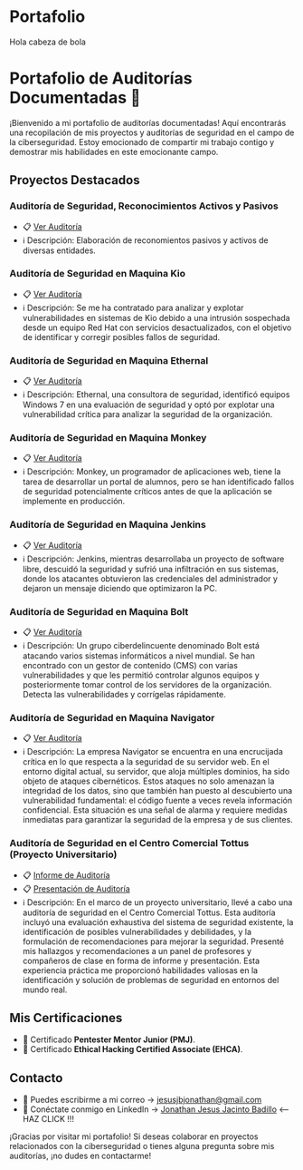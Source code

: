 # Portafolio

Hola cabeza de bola
# Portafolio de Auditorías Documentadas 📂

¡Bienvenido a mi portafolio de auditorías documentadas! Aquí encontrarás una recopilación de mis proyectos y auditorías de seguridad en el campo de la ciberseguridad. Estoy emocionado de compartir mi trabajo contigo y demostrar mis habilidades en este emocionante campo.

## Proyectos Destacados

### Auditoría de Seguridad, Reconocimientos Activos y Pasivos
- 📋 [Ver Auditoría](https://github.com/jonathanjesus03/Briefcase/blob/fe0e7103aaf55993a1401ee91a073f6c07b4ebd8/Reconocimiento%20Activo%20-%20Pasivo.pdf) 
- ℹ️ Descripción: Elaboración de reconomientos pasivos y activos de diversas entidades.

### Auditoría de Seguridad en Maquina Kio
- 📋 [Ver Auditoría](https://github.com/jonathanjesus03/Briefcase/blob/fe0e7103aaf55993a1401ee91a073f6c07b4ebd8/Informe%20HM%20Kio.pdf)
- ℹ️ Descripción: Se me ha contratado para analizar y explotar vulnerabilidades en sistemas de Kio debido a una intrusión sospechada desde un equipo Red Hat con servicios desactualizados, con el objetivo de identificar y corregir posibles fallos de seguridad.

### Auditoría de Seguridad en Maquina Ethernal
- 📋 [Ver Auditoría](https://github.com/jonathanjesus03/Briefcase/blob/fe0e7103aaf55993a1401ee91a073f6c07b4ebd8/Informe%20HM%20-2%20Ethernal.pdf) 
- ℹ️ Descripción: Ethernal, una consultora de seguridad, identificó equipos Windows 7 en una evaluación de seguridad y optó por explotar una vulnerabilidad crítica para analizar la seguridad de la organización.
  
### Auditoría de Seguridad en Maquina Monkey
- 📋 [Ver Auditoría](https://github.com/jonathanjesus03/Briefcase/blob/db5777c3ba5d262f873266ffe6b161ea145c6e89/Informe%20HM%20-3%20Monkey.pdf) 
- ℹ️ Descripción: Monkey, un programador de aplicaciones web, tiene la tarea de desarrollar un portal de alumnos, pero se han identificado fallos de seguridad potencialmente críticos antes de que la aplicación se implemente en producción.

### Auditoría de Seguridad en Maquina Jenkins
- 📋 [Ver Auditoría](https://github.com/jonathanjesus03/Briefcase/blob/fe0e7103aaf55993a1401ee91a073f6c07b4ebd8/Informe%20HM%20-4%20Jenkings.pdf) 
- ℹ️ Descripción: Jenkins, mientras desarrollaba un proyecto de software libre, descuidó la seguridad y sufrió una infiltración en sus sistemas, donde los atacantes obtuvieron las credenciales del administrador y dejaron un mensaje diciendo que optimizaron la PC.

### Auditoría de Seguridad en Maquina Bolt
- 📋 [Ver Auditoría](https://github.com/jonathanjesus03/Briefcase/blob/fe0e7103aaf55993a1401ee91a073f6c07b4ebd8/Informe%20HM%20-5%20Bolt.pdf) 
- ℹ️ Descripción: Un grupo ciberdelincuente denominado Bolt está atacando varios sistemas informáticos a nivel mundial. Se han encontrado con un gestor de contenido (CMS) con varias vulnerabilidades y que les permitió controlar algunos equipos y posteriormente tomar control de los servidores de la organización. Detecta las vulnerabilidades y corrígelas rápidamente.

### Auditoría de Seguridad en Maquina Navigator
- 📋 [Ver Auditoría](https://github.com/jonathanjesus03/Briefcase/blob/9fb00d2d1d2788234ea1c0166b448d1a099b57ab/Informe%20HM%20-6%20Navigator.pdf) 
- ℹ️ Descripción: La empresa Navigator se encuentra en una encrucijada crítica en lo que respecta a la seguridad de su servidor web. En el entorno digital actual, su servidor, que aloja múltiples dominios, ha sido objeto de ataques cibernéticos. Estos ataques no solo amenazan la integridad de los datos, sino que también han puesto al descubierto una vulnerabilidad fundamental: el código fuente a veces revela información confidencial. Esta situación es una señal de alarma y requiere medidas inmediatas para garantizar la seguridad de la empresa y de sus clientes.

### Auditoría de Seguridad en el Centro Comercial Tottus (Proyecto Universitario)
- 📋 [Informe de Auditoría](https://github.com/jonathanjesus03/Briefcase/blob/859e18f8777f70c3024364d483b18a8e436a4a8c/Proyecto%20Final%20Documentaci%C3%B3n%20-%20TIC.pdf)
- 📋 [Presentación de Auditoría](https://github.com/jonathanjesus03/Briefcase/blob/859e18f8777f70c3024364d483b18a8e436a4a8c/Proyecto%20Final%20Presentaci%C3%B3n%20-%20TIC.pdf)
- ℹ️ Descripción: En el marco de un proyecto universitario, llevé a cabo una auditoría de seguridad en el Centro Comercial Tottus. Esta auditoría incluyó una evaluación exhaustiva del sistema de seguridad existente, la identificación de posibles vulnerabilidades y debilidades, y la formulación de recomendaciones para mejorar la seguridad. Presenté mis hallazgos y recomendaciones a un panel de profesores y compañeros de clase en forma de informe y presentación. Esta experiencia práctica me proporcionó habilidades valiosas en la identificación y solución de problemas de seguridad en entornos del mundo real.

## Mis Certificaciones

- 📜 Certificado **Pentester Mentor Junior (PMJ)**.
- 📜 Certificado **Ethical Hacking Certified Associate (EHCA)**.

## Contacto

- 📧 Puedes escribirme a mi correo -> jesusjbjonathan@gmail.com
- 🔗 Conéctate conmigo en LinkedIn -> [Jonathan Jesus Jacinto Badillo](https://www.linkedin.com/in/jonathanj-pe/) <-- HAZ CLICK !!!

¡Gracias por visitar mi portafolio! Si deseas colaborar en proyectos relacionados con la ciberseguridad o tienes alguna pregunta sobre mis auditorías, ¡no dudes en contactarme!

